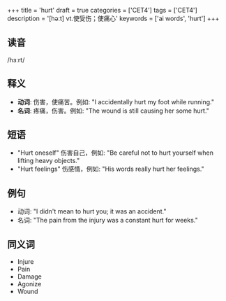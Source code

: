 +++
title = 'hurt'
draft = true
categories = ['CET4']
tags = ['CET4']
description = '[həːt] vt.使受伤；使痛心'
keywords = ['ai words', 'hurt']
+++

## 读音
/hɜːrt/

## 释义
- **动词**: 伤害，使痛苦。例如: "I accidentally hurt my foot while running."
- **名词**: 疼痛，伤害。例如: "The wound is still causing her some hurt."

## 短语
- "Hurt oneself" 伤害自己，例如: "Be careful not to hurt yourself when lifting heavy objects."
- "Hurt feelings" 伤感情，例如: "His words really hurt her feelings."

## 例句
- 动词: "I didn't mean to hurt you; it was an accident."
- 名词: "The pain from the injury was a constant hurt for weeks."

## 同义词
- Injure
- Pain
- Damage
- Agonize
- Wound
